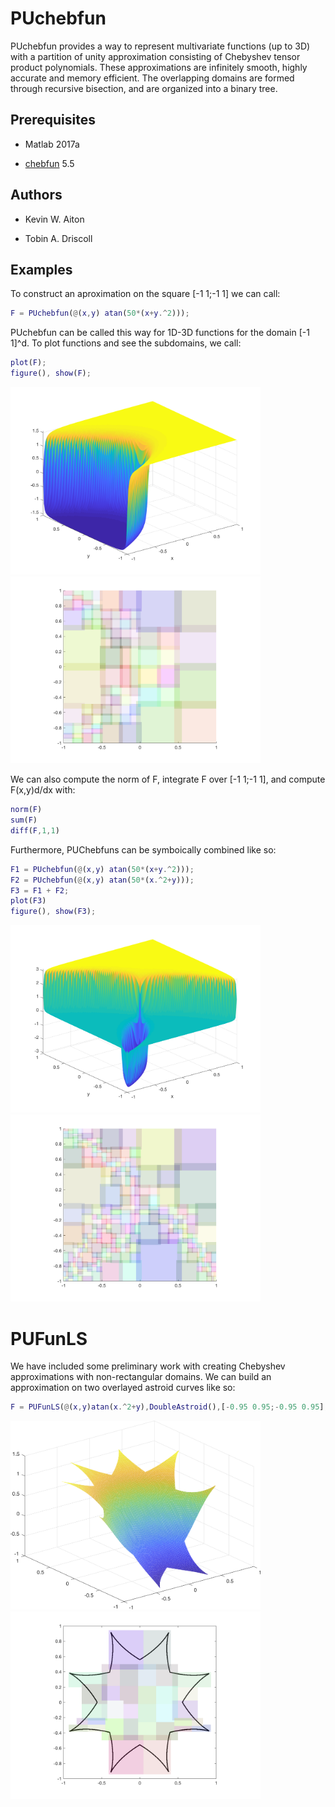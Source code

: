 # PUchebfun

PUchebfun provides a way to represent multivariate functions (up to 3D) with a partition of unity approximation consisting of
Chebyshev tensor product polynomials. These approximations are infinitely smooth, highly accurate and memory efficient. The overlapping domains are formed through recursive bisection, and are organized into a binary tree.


## Prerequisites

* Matlab 2017a

* [chebfun](http://www.chebfun.org/) 5.5

## Authors

* Kevin W. Aiton

* Tobin A. Driscoll

## Examples

To construct an aproximation on the square [-1 1;-1 1] we can call:

```Matlab
F = PUchebfun(@(x,y) atan(50*(x+y.^2)));
```

PUchebfun can be called this way for 1D-3D functions for the domain [-1 1]^d. To plot functions and see the subdomains, we call:

```Matlab
plot(F);
figure(), show(F);
```
<img src="images/tanPlot.png" width="400"><img src="images/tanDoms.png" width="400">
 
 We can also compute the norm of F, integrate F over [-1 1;-1 1], and compute F(x,y)d/dx with:
 
 ```Matlab
norm(F)
sum(F)
diff(F,1,1)
```

Furthermore, PUChebfuns can be symboically combined like so:

 ```Matlab
F1 = PUchebfun(@(x,y) atan(50*(x+y.^2)));
F2 = PUchebfun(@(x,y) atan(50*(x.^2+y)));
F3 = F1 + F2;
plot(F3)
figure(), show(F3);
```
<img src="images/tanplusPlot.png" width="400"><img src="images/tanplusDoms.png" width="400">

# PUFunLS

We have included some preliminary work with creating Chebyshev approximations with non-rectangular domains. We can build an approximation on two overlayed astroid curves like so:

 ```Matlab
F = PUFunLS(@(x,y)atan(x.^2+y),DoubleAstroid(),[-0.95 0.95;-0.95 0.95],'tol',1e-10)
```
<img src="images/starPlot.png" width="400"><img src="images/starPlotDoms.png" width="400">

